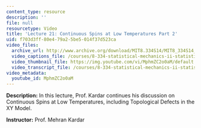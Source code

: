 ```yaml
---
content_type: resource
description: ''
file: null
resourcetype: Video
title: 'Lecture 21: Continuous Spins at Low Temperatures Part 2'
uid: f703d3ff-80e4-79a2-5be5-014f37d523ca
video_files:
  archive_url: http://www.archive.org/download/MIT8.334S14/MIT8_334S14_lec21_300k.mp4
  video_captions_file: /courses/8-334-statistical-mechanics-ii-statistical-physics-of-fields-spring-2014/73ff50b210535d66826c3e6194851c0c_MphmZC2o0aM.vtt
  video_thumbnail_file: https://img.youtube.com/vi/MphmZC2o0aM/default.jpg
  video_transcript_file: /courses/8-334-statistical-mechanics-ii-statistical-physics-of-fields-spring-2014/4c9099f95c663889159f59e3256883ee_MphmZC2o0aM.pdf
video_metadata:
  youtube_id: MphmZC2o0aM
---
```


**Description:** In this lecture, Prof. Kardar continues his discussion on Continuous Spins at Low Temperatures, including Topological Defects in the XY Model.

**Instructor:** Prof. Mehran Kardar